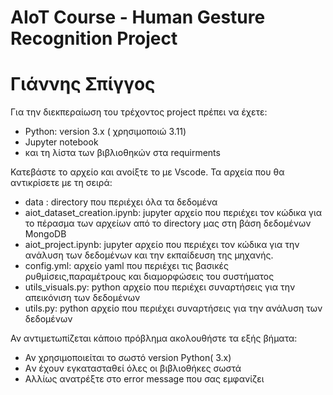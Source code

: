 #  AIoT Course - Human Gesture Recognition Project
# Γιάννης Σπίγγος

Για την διεκπεραίωση του τρέχοντος project πρέπει να έχετε: 
- Python: version 3.x ( χρησιμοποιώ 3.11)
- Jupyter notebook
- και τη λίστα των βιβλιοθηκών στα requirments

Κατεβάστε το αρχείο και ανοίξτε το με Vscode.
Τα αρχεία που θα αντικρίσετε με τη σειρά:
- data : directory που περιέχει όλα τα δεδομένα
- aiot_dataset_creation.ipynb: jupyter αρχείο που περιέχει τον κώδικα 
για το πέρασμα των αρχείων από το directory μας στη βάση δεδομένων MongoDB
- aiot_project.ipynb: jupyter αρχείο που περιέχει τον κώδικα για την ανάλυση
των δεδομένων και την εκπαίδευση της μηχανής.
- config.yml: αρχείο yaml που περιέχει τις βασικές ρυθμίσεις,παραμέτρους και
διαμορφώσεις του συστήματος
- utils_visuals.py: python αρχείο που περιέχει συναρτήσεις για την απεικόνιση
των δεδομένων
- utils.py: python αρχείο που περιέχει συναρτήσεις για την ανάλυση των δεδομένων 

Αν αντιμετωπίζεται κάποιο πρόβλημα ακολουθήστε τα εξής βήματα: 
- Αν χρησιμοποιείται το σωστό version Python( 3.x)
- Aν έχουν εγκατασταθεί όλες οι βιβλιοθήκες σωστά
- Αλλίως ανατρέξτε στο error message που σας εμφανίζει
